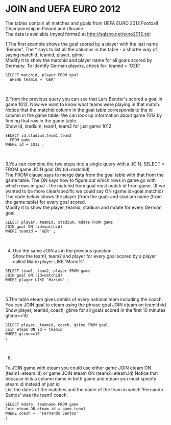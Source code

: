# JOIN and UEFA EURO 2012
The tables contain all matches and goals from UEFA EURO 2012 Football Championship in Poland and Ukraine. </br>
The data is available (mysql format) at http://sqlzoo.net/euro2012.sql

1.The first example shows the goal scored by a player with the last name 'Bender'. The * says to list all the columns in the table - a shorter way of saying matchid, teamid, player, gtime </br>
Modify it to show the matchid and player name for all goals scored by Germany. To identify German players, check for: teamid = 'GER'
</br>

```
SELECT matchid, player FROM goal 
  WHERE teamid = 'GER'
```
</br>

2.From the previous query you can see that Lars Bender's scored a goal in game 1012. Now we want to know what teams were playing in that match.
Notice that the matchid column in the goal table corresponds to the id column in the game table. We can look up information about game 1012 by finding that row in the game table. </br>
Show id, stadium, team1, team2 for just game 1012

```
SELECT id,stadium,team1,team2
  FROM game
WHERE id = 1012 ;

```

</br>

3.You can combine the two steps into a single query with a JOIN.
SELECT *
  FROM game JOIN goal ON (id=matchid) </br>
The FROM clause says to merge data from the goal table with that from the game table. The ON says how to figure out which rows in game go with which rows in goal - the matchid from goal must match id from game. (If we wanted to be more clear/specific we could say
ON (game.id=goal.matchid)
The code below shows the player (from the goal) and stadium name (from the game table) for every goal scored.
</br>
Modify it to show the player, teamid, stadium and mdate for every German goal.

```
SELECT player, teamid, stadium, mdate FROM game 
JOIN goal ON (id=matchid)
WHERE teamid = 'GER' ;

```
</br>

4. Use the same JOIN as in the previous question. </br>
Show the team1, team2 and player for every goal scored by a player called Mario player LIKE 'Mario%'
```
SELECT team1, team2, player FROM game 
JOIN goal ON (id=matchid)
WHERE player LIKE 'Mario%' ;

```
</br>

5.The table eteam gives details of every national team including the coach. You can JOIN goal to eteam using the phrase goal JOIN eteam on teamid=id </br>
Show player, teamid, coach, gtime for all goals scored in the first 10 minutes gtime<=10
```
SELECT player, teamid, coach, gtime FROM goal 
Join eteam ON id = teamid
WHERE gtime<=10
;

```
</br>

6.
To JOIN game with eteam you could use either
game JOIN eteam ON (team1=eteam.id) or game JOIN eteam ON (team2=eteam.id)
Notice that because id is a column name in both game and eteam you must specify eteam.id instead of just id </br>
List the dates of the matches and the name of the team in which 'Fernando Santos' was the team1 coach.
```
SELECT mdate, teamname FROM game
Join eteam ON eteam.id = game.team1
WHERE coach =  'Fernando Santos'
;
```

</br>

```

```


</br>

```

```


</br>


```

```


</br>


```

```


</br>

```

```



</br>


```

```


</br>

```

```

